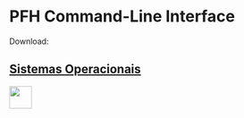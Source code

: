 # PFH Command-Line Interface
Download: <a href="https://www.youtube.com/seu-canal-youtube-aqui" target="_blank">

## Sistemas Operacionais
<img src="https://cdn.jsdelivr.net/gh/devicons/devicon/icons/git/git-original.svg" width="40" height="40"/>
